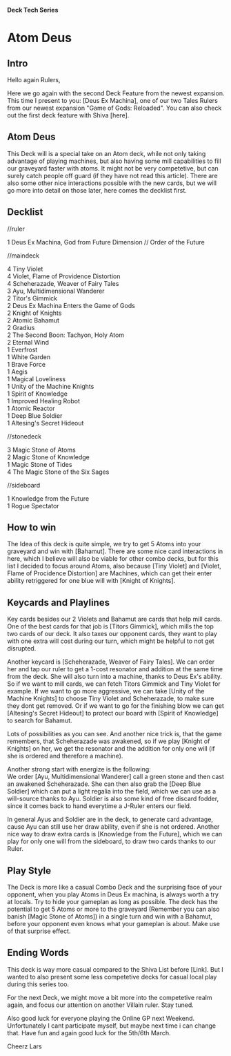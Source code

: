 **Deck Tech Series**

# Atom Deus

## Intro
Hello again Rulers,
 
Here we go again with the second Deck Feature from the newest expansion.
This time I present to you: [Deus Ex Machina], one of our two Tales Rulers from our newest expansion 
"Game of Gods: Reloaded". You can also check out the first deck feature with Shiva [here].

## Atom Deus
This Deck will is a special take on an Atom deck, while not only taking advantage of playing machines,
but also having some mill capabilities to fill our graveyard faster with atoms. 
It might not be very competetive, but can surely catch people off guard 
(if they have not read this article). There are also some other nice interactions possible with the new 
cards, but we will go more into detail on those later, here comes the decklist first.

## Decklist	
//ruler

1 Deus Ex Machina, God from Future Dimension // Order of the Future<br />


//maindeck

4 Tiny Violet<br />
4 Violet, Flame of Providence Distortion<br />
4 Scheherazade, Weaver of Fairy Tales<br />
3 Ayu, Multidimensional Wanderer<br />
2 Titor's Gimmick<br />
2 Deus Ex Machina Enters the Game of Gods<br />
2 Knight of Knights<br />
2 Atomic Bahamut<br />
2 Gradius<br />
2 The Second Boon: Tachyon, Holy Atom<br />
2 Eternal Wind<br />
1 Everfrost<br />
1 White Garden<br />
1 Brave Force<br />
1 Aegis<br />
1 Magical Loveliness<br />
1 Unity of the Machine Knights<br />
1 Spirit of Knowledge<br />
1 Improved Healing Robot<br />
1 Atomic Reactor<br />
1 Deep Blue Soldier<br />
1 Altesing's Secret Hideout<br />


//stonedeck

3 Magic Stone of Atoms<br />
2 Magic Stone of Knowledge<br />
1 Magic Stone of Tides<br />
4 The Magic Stone of the Six Sages<br />


//sideboard

1 Knowledge from the Future<br />
1 Rogue Spectator<br />

## How to win	
The Idea of this deck is quite simple, we try to get 5 Atoms into your graveyard and win with [Bahamut]. 
There are some nice card interactions in here, which I believe will also be viable for other combo decks, 
but for this list I decided to focus around Atoms, also because [Tiny Violet] and 
[Violet, Flame of Procidence Distortion] are Machines, which can get their enter ability retriggered for
one blue will with [Knight of Knights].

## Keycards and Playlines	
Key cards besides our 2 Violets and Bahamut are cards that help mill cards. One of the best cards for that
job is [Titors Gimmick], which mills the top two cards of our deck. It also taxes our opponent cards,
they want to play with one extra will cost during our turn, which might be helpful to not get disrupted.

Another keycard is [Scheherazade, Weaver of Fairy Tales]. We can order her and tap our ruler to get 
a 1-cost resonator and addition at the same time from the deck. She will also turn into a machine,
thanks to Deus Ex's ability. So if we want to mill cards, we can fetch Titors Gimmick and Tiny Violet for
example. If we want to go more aggressive, we can take [Unity of the Machine Knights] to choose
Tiny Violet and Scheherazade, to make sure they dont get removed. Or if we want to go for the finishing
blow we can get [Altesing's Secret Hideout] to protect our board with [Spirit of Knowledge] to search
for Bahamut.

Lots of possibilities as you can see. And another nice trick is, that the game remembers,
that Scheherazade was awakened, so if we play [Knight of Knights] on her, we get the resonator and the
addition for only one will (if she is ordered and therefore a machine).

Another strong start with energize is the following: <br />
We order [Ayu, Multidimensional Wanderer] call a green stone and then cast an awakened Scheherazade.
She can then also grab the [Deep Blue Soldier] which can put a light regalia into the field, which we 
can use as a will-source thanks to Ayu. Soldier is also some kind of free discard fodder,
since it comes back to hand everytime a J-Ruler enters our field. 

In general Ayus and Soldier are in the deck, to generate card advantage, cause Ayu can still use her 
draw ability, even if she is not ordered. Another nice way to draw extra cards is
[Knowledge from the Future], which we can play for only one will from the sideboard, to draw
two cards thanks to our Ruler.


## Play Style
The Deck is more like a casual Combo Deck and the surprising face of your opponent, when you play Atoms
in Deus Ex machina, is always worth a try at locals. Try to hide your gameplan as long as possible.
The deck has the potential to get 5 Atoms or more to the graveyard (Remember you can also banish 
[Magic Stone of Atoms]) in a single turn and win with a Bahamut,
before your opponent even knows what your gameplan is about. Make use of that surprise effect.

## Ending Words
This deck is way more casual compared to the Shiva List before [Link]. But I wanted to also
present some less competetive decks for casual local play during this series too.

For the next Deck, we might move a bit more into the competetive realm again, and focus our attention
on another Villain ruler. Stay tuned.

Also good luck for everyone playing the Online GP next Weekend. Unfortunately I cant participate myself,
but maybe next time i can change that. Have fun and again good luck for the 5th/6th March.



Cheerz
Lars

